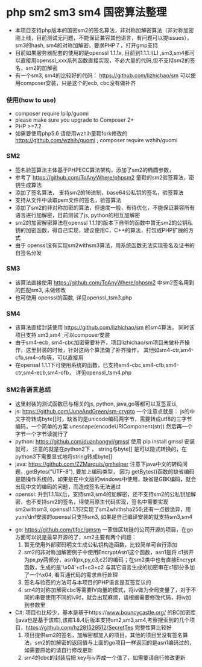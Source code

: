 # php sm2 sm3 sm4 国密算法整理
* 本项目支持php版本的国密sm2的签名算法，非对称加解密算法（非对称加密刚上线，目前测试无问题，不能保证兼容其他语言，有问题可以提issues），sm3的hash,  sm4的对称加解密，要求PHP７，打开gmp支持
* 目前如果服务器配套的使用的是openssl 1.1.1x, 目前到1.1.1.l(L) ,sm3,sm4都可以直接用openssl_xxx系列函数直接实现，不必大量的代码,但不支持sm2的签名，sm2的加解密
* 有一个sm3, sm4的比较好的代码： https://github.com/lizhichao/sm  可以使用composer安装，只是这个的ecb, cbc没有做补齐

### 使用(how to use)
* composer require lpilp/guomi
* please make sure you upgrade to Composer 2+
* PHP >=7.2
* 如需要使用php5.6 请使用wzhih童鞋fork修改的 https://github.com/wzhih/guomi ; composer require wzhih/guomi
### SM2
* 签名验签算法主体基于PHPECC算法架构，添加了sm2的椭圆参数， 
* 参考了 https://github.com/ToAnyWhere/phpsm2 童鞋的sm2验签算法，密钥生成算法
* 添加了签名算法， 支持sm2的16进制，base64公私钥的签名，验签算法
* 支持从文件中读取pem文件的签名，验签算法
* 添加了sm2的非对称加密的算法，但速度一般，有待优化，不能保证兼容所有语言进行加解密，目前测试了js, python的相互加解密
* sm2的加密解密算法在openssl 1.1.1的版本下自带的函数中暂无sm2的公钥私钥的加密函数，得自己实现，建议使用C，C++的算法，打包成PHP扩展的方式
* 由于 openssl没有实现sm2withsm3算法，用系统函数无法实现签名及证书的自签名分发

### SM3
* 该算法直接使用 https://github.com/ToAnyWhere/phpsm2 中sm2签名用到的匹配sm3, 未做修改
* 也可使用 openssl的函数, 详见openssl_tsm3.php

### SM4
* 该算法直接封装使用 https://github.com/lizhichao/sm  的sm4算法， 同时该项目支持 sm3,sm4 ,可以composer安装
* 由于sm4-ecb, sm4-cbc加密需要补齐，项目lizhichao/sm项目未做补齐操作，这里封装的时候，针对这两个算法做了补齐操作， 其他如sm4-ctr,sm4-cfb,sm4-ofb等，可以直接用
* 在openssl 1.1.1下可使用系统的函数，已支持sm4-cbc,sm4-cfb,sm4-ctr,sm4-ecb,sm4-ofb，  详见openssl_tsm4.php

### SM2各语言总结
* 这里封装的测试函数已与相关的js, python, java,go等都可以互签互认
* js: https://github.com/JuneAndGreen/sm-crypto 一个注意点就是： js的中文字符转成byte[]时，缺省的是unicode编码两字节，需要转成utf8的三字节编码，一个简单的方案 unescape(encodeURIComponent(str)) 然后再一个字节一个字节读就行了
* python: https://github.com/duanhongyi/gmssl  使用 pip install gmssl 安装就可， 注意的就是在python2下 ， string与byte[] 是可以隐式转换的，在python3下需要显式地将string转成byte[]
* java: https://github.com/ZZMarquis/gmhelper 注意下java中文的转码问题，getBytes("UTF-8"), 要加上编码类型， 因为 getBytes()函数的缺省编码是随操作系统的，如果是在中文版的windows中使用，缺省是GBK编码，就会出现中文的编码的问题，而造成签名无法通过
* openssl: 升到1.1.1以后，支持sm3,sm4的加解密，还不支持sm2的公私钥加解密，也不支持sm2的签名，得使用原生代码实现，签名中需要实现sm2withsm3, openssl1.1.1只实现了sm2whithsha256;还有一点很诡异，用yum/dnf安装的openssl只支持sm3, 如果是自己编译安装的就支持sm3,sm4
+ go: https://github.com/tjfoc/gmsm 一家做区块链的公司开源的项目，在go方面可以说是最早开源的了，sm2主要有两个问题：
  1. 暂无使用外部密码明文生成公私钥构造函数，比较简单可自行添加
  2. sm2的非对称加解密例子中使用EncryptAsn1这个函数，asn1是将 c1拆开为px,py两部分，asn1(px,py,c3,c2)的编码；在sm2类中也有直接Encrypt函数，生成的是'\x04'+c1+c3+c2 与其它语言生成的加密串在c1部分多加了一个\x04, 看互通代码的需求自行处理
  3. 签名与验签的方法可与本项目的PHP语言是互签互认的
  4. sm4的对称加解密cbc等需要IV向量的模式，将iv做为全局变量了，对于不同的串要使用不同的iv时，就会出现麻烦，请根据需要修改代码，将iv加到参数里
+ C#: 项目也比较少，基本是基于https://www.bouncycastle.org/ 的BC加密库(java也是基于该库),该库1.8.4后版本支持sm2,sm3,sm4,考察搜索到的几个项目，https://github.com/hz281529512/SecretTes 完整性算比较好
  1. 项目提供sm2的签名，加解密都加入的项目，其他的项目里没有签名算法，sm2的加解密的返回值与上面的go项目一样返回的是asn1编码过的，如需要原始的请自行修改更新
  2. sm4的cbc的封装后把 key与iv弄成一个值了，如需要请自行修改更新
  


